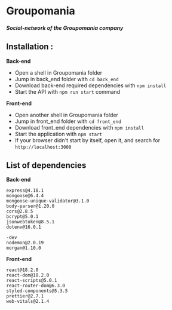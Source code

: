 # Groupomania
##### _Social-network of the Groupomania company_


## **Installation** :

**Back-end**
* Open a shell in Groupomania folder
* Jump in back_end folder with `cd back_end`
* Download back-end required dependencies with `npm install`
* Start the API with `npm run start` command

**Front-end**
* Open another shell in Groupomania folder 
* Jump in front_end folder with `cd front_end`
* Download front_end dependencies with `npm install`
* Start the application with `npm start`
* If your browser didn't start by itself, open it, and search for `http://localhost:3000`

## List of dependencies

**Back-end**
```
express@4.18.1
mongoose@6.4.4
mongoose-unique-validator@3.1.0
body-parser@1.20.0
cors@2.8.5
bcrypt@5.0.1
jsonwebtoken@8.5.1
dotenv@16.0.1

-dev
nodemon@2.0.19
morgan@1.10.0
```
**Front-end**
```
react@18.2.0
react-dom@18.2.0
react-scripts@5.0.1
react-router-dom@6.3.0
styled-components@5.3.5
prettier@2.7.1
web-vitals@2.1.4
```